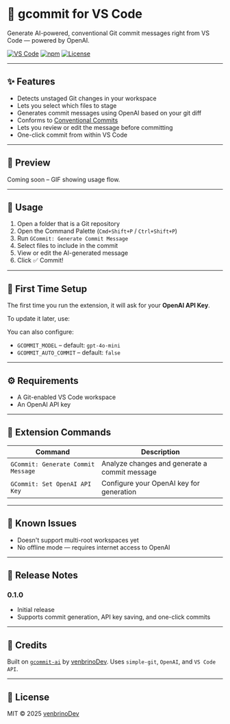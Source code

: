 # 🚀 gcommit for VS Code

Generate AI-powered, conventional Git commit messages right from VS Code — powered by OpenAI.

[![VS Code](https://img.shields.io/visual-studio-marketplace/v/your-publisher.gcommit)](https://marketplace.visualstudio.com/items?itemName=your-publisher.gcommit)
[![npm](https://img.shields.io/npm/v/gcommit-ai)](https://www.npmjs.com/package/gcommit-ai)
[![License](https://img.shields.io/github/license/venbrinoDev/gcommit-cli)](LICENSE)

---

## ✨ Features

- Detects unstaged Git changes in your workspace
- Lets you select which files to stage
- Generates commit messages using OpenAI based on your git diff
- Conforms to [Conventional Commits](https://www.conventionalcommits.org/)
- Lets you review or edit the message before committing
- One-click commit from within VS Code

---

## 📸 Preview

Coming soon – GIF showing usage flow.

---

## 🔧 Usage

1. Open a folder that is a Git repository
2. Open the Command Palette (`Cmd+Shift+P` / `Ctrl+Shift+P`)
3. Run `GCommit: Generate Commit Message`
4. Select files to include in the commit
5. View or edit the AI-generated message
6. Click ✅ Commit!

---

## 🧠 First Time Setup

The first time you run the extension, it will ask for your **OpenAI API Key**.

To update it later, use:


You can also configure:
- `GCOMMIT_MODEL` – default: `gpt-4o-mini`
- `GCOMMIT_AUTO_COMMIT` – default: `false`

---

## ⚙️ Requirements

- A Git-enabled VS Code workspace
- An OpenAI API key

---

## 📁 Extension Commands

| Command | Description |
|--------|-------------|
| `GCommit: Generate Commit Message` | Analyze changes and generate a commit message |
| `GCommit: Set OpenAI API Key`      | Configure your OpenAI key for generation |

---

## 🐛 Known Issues

- Doesn't support multi-root workspaces yet
- No offline mode — requires internet access to OpenAI

---

## 📝 Release Notes

### 0.1.0

- Initial release
- Supports commit generation, API key saving, and one-click commits

---

## 🙏 Credits

Built on [`gcommit-ai`](https://www.npmjs.com/package/gcommit-ai) by [venbrinoDev](https://github.com/venbrinoDev). Uses `simple-git`, `OpenAI`, and `VS Code API`.

---

## 📄 License

MIT © 2025 [venbrinoDev](https://github.com/venbrinoDev)
